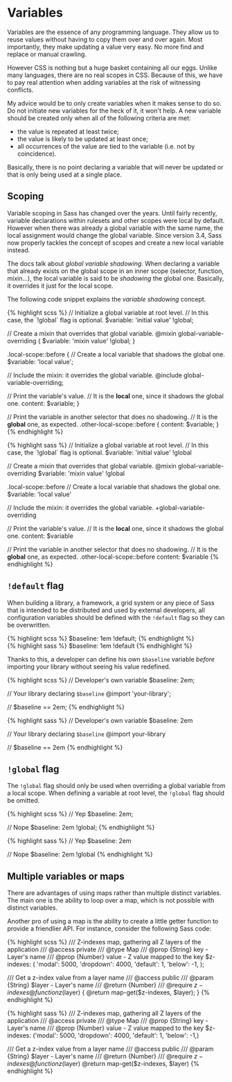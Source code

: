 # Variables

Variables are the essence of any programming language. They allow us to reuse values without having to copy them over and over again. Most importantly, they make updating a value very easy. No more find and replace or manual crawling.

However CSS is nothing but a huge basket containing all our eggs. Unlike many languages, there are no real scopes in CSS. Because of this, we have to pay real attention when adding variables at the risk of witnessing conflicts.

My advice would be to only create variables when it makes sense to do so. Do not initiate new variables for the heck of it, it won't help. A new variable should be created only when all of the following criteria are met:

* the value is repeated at least twice;
* the value is likely to be updated at least once;
* all occurrences of the value are tied to the variable (i.e. not by coincidence).

Basically, there is no point declaring a variable that will never be updated or that is only being used at a single place.






## Scoping

Variable scoping in Sass has changed over the years. Until fairly recently, variable declarations within rulesets and other scopes were local by default. However when there was already a global variable with the same name, the local assignment would change the global variable. Since version 3.4, Sass now properly tackles the concept of scopes and create a new local variable instead.

The docs talk about *global variable shadowing*. When declaring a variable that already exists on the global scope in an inner scope (selector, function, mixin...), the local variable is said to be *shadowing* the global one. Basically, it overrides it just for the local scope.

The following code snippet explains the *variable shadowing* concept.

<div class="code-block">
  <div class="code-block__wrapper" data-syntax="scss">
{% highlight scss %}
// Initialize a global variable at root level.
// In this case, the `!global` flag is optional.
$variable: 'initial value' !global;

// Create a mixin that overrides that global variable.
@mixin global-variable-overriding {
  $variable: 'mixin value' !global;
}

.local-scope::before {
  // Create a local variable that shadows the global one.
  $variable: 'local value';

  // Include the mixin: it overrides the global variable.
  @include global-variable-overriding;

  // Print the variable's value.
  // It is the **local** one, since it shadows the global one.
  content: $variable;
}

// Print the variable in another selector that does no shadowing.
// It is the **global** one, as expected.
.other-local-scope::before {
  content: $variable;
}
{% endhighlight %}
  </div>
  <div class="code-block__wrapper" data-syntax="sass">
{% highlight sass %}
// Initialize a global variable at root level.
// In this case, the `!global` flag is optional.
$variable: 'initial value' !global

// Create a mixin that overrides that global variable.
@mixin global-variable-overriding
  $variable: 'mixin value' !global

.local-scope::before
  // Create a local variable that shadows the global one.
  $variable: 'local value'

  // Include the mixin: it overrides the global variable.
  +global-variable-overriding

  // Print the variable's value.
  // It is the **local** one, since it shadows the global one.
  content: $variable

// Print the variable in another selector that does no shadowing.
// It is the **global** one, as expected.
.other-local-scope::before
  content: $variable
{% endhighlight %}
  </div>
</div>






## `!default` flag

When building a library, a framework, a grid system or any piece of Sass that is intended to be distributed and used by external developers, all configuration variables should be defined with the `!default` flag so they can be overwritten.

<div class="code-block">
  <div class="code-block__wrapper" data-syntax="scss">
{% highlight scss %}
$baseline: 1em !default;
{% endhighlight %}
  </div>
  <div class="code-block__wrapper" data-syntax="sass">
{% highlight sass %}
$baseline: 1em !default
{% endhighlight %}
  </div>
</div>

Thanks to this, a developer can define his own `$baseline` variable *before* importing your library without seeing his value redefined.

<div class="code-block">
  <div class="code-block__wrapper" data-syntax="scss">
{% highlight scss %}
// Developer's own variable
$baseline: 2em;

// Your library declaring `$baseline`
@import 'your-library';

// $baseline == 2em;
{% endhighlight %}
  </div>
  <div class="code-block__wrapper" data-syntax="sass">
{% highlight sass %}
// Developer's own variable
$baseline: 2em

// Your library declaring `$baseline`
@import your-library

// $baseline == 2em
{% endhighlight %}
  </div>
</div>






## `!global` flag

The `!global` flag should only be used when overriding a global variable from a local scope. When defining a variable at root level, the `!global` flag should be omitted.

<div class="code-block">
  <div class="code-block__wrapper" data-syntax="scss">
{% highlight scss %}
// Yep
$baseline: 2em;

// Nope
$baseline: 2em !global;
{% endhighlight %}
  </div>
  <div class="code-block__wrapper" data-syntax="sass">
{% highlight sass %}
// Yep
$baseline: 2em

// Nope
$baseline: 2em !global
{% endhighlight %}
  </div>
</div>






## Multiple variables or maps

There are advantages of using maps rather than multiple distinct variables. The main one is the ability to loop over a map, which is not possible with distinct variables.

Another pro of using a map is the ability to create a little getter function to provide a friendlier API. For instance, consider the following Sass code:

<div class="code-block">
  <div class="code-block__wrapper" data-syntax="scss">
{% highlight scss %}
/// Z-indexes map, gathering all Z layers of the application
/// @access private
/// @type Map
/// @prop {String} key - Layer's name
/// @prop {Number} value - Z value mapped to the key
$z-indexes: (
  'modal': 5000,
  'dropdown': 4000,
  'default': 1,
  'below': -1,
);

/// Get a z-index value from a layer name
/// @access public
/// @param {String} $layer - Layer's name
/// @return {Number}
/// @require $z-indexes
@function z($layer) {
  @return map-get($z-indexes, $layer);
}
{% endhighlight %}
  </div>
  <div class="code-block__wrapper" data-syntax="sass">
{% highlight sass %}
/// Z-indexes map, gathering all Z layers of the application
/// @access private
/// @type Map
/// @prop {String} key - Layer's name
/// @prop {Number} value - Z value mapped to the key
$z-indexes: ('modal': 5000, 'dropdown': 4000, 'default': 1, 'below': -1,)

/// Get a z-index value from a layer name
/// @access public
/// @param {String} $layer - Layer's name
/// @return {Number}
/// @require $z-indexes
@function z($layer)
  @return map-get($z-indexes, $layer)
{% endhighlight %}
  </div>
</div>
